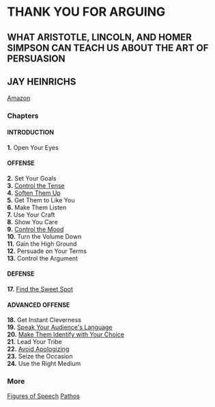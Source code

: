 # THANK YOU FOR ARGUING
## WHAT ARISTOTLE, LINCOLN, AND HOMER SIMPSON CAN TEACH US ABOUT THE ART OF PERSUASION
## JAY HEINRICHS
[Amazon](https://www.amazon.com/Thank-You-Arguing-Revised-Updated/dp/0385347758/ref=sr_1_1?ie=UTF8&qid=1488659508&sr=8-1&keywords=THANK+YOU+for+arguing)

### Chapters  
#### INTRODUCTION  
**1.** Open Your Eyes  

#### OFFENSE  
**2.** Set Your Goals  
**3.** [Control the Tense](chapter_3.md)  
**4.** [Soften Them Up](chapter_4.md)  
**5.** Get Them to Like You  
**6.** Make Them Listen  
**7.** Use Your Craft  
**8.** Show You Care  
**9.** [Control the Mood](chapter_9.md)  
**10.** Turn the Volume Down  
**11.** Gain the High Ground  
**12.** Persuade on Your Terms  
**13.** Control the Argument

#### DEFENSE  
**17.** [Find the Sweet Spot](chapter_17.md)  

#### ADVANCED OFFENSE  
**18.** Get Instant Cleverness  
**19.** [Speak Your Audience's Language](chapter_19.md)  
**20.** [Make Them Identify with Your Choice](chapter_20.md)  
**21.** Lead Your Tribe  
**22.** [Avoid Apologizing](chapter_22.md)  
**23.** Seize the Occasion  
**24.** Use the Right Medium

### More
[Figures of Speech](figures_of_speech.md)
[Pathos](pathos.md)
